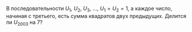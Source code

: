 В последовательности $U_1,~ U_2, ~U_3, ~\ldots, ~U_1 = U_2 = 1$, а каждое число, начиная с третьего, есть сумма квадратов двух предыдущих. Делится ли $U_{2003}$ на 7?